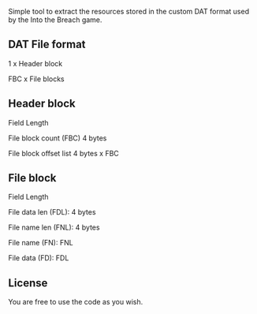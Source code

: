 Simple tool to extract the resources stored in the custom DAT format used by the Into the Breach game.


DAT File format
---------------
1 x Header block

FBC x File blocks


Header block
------------
Field			              Length

File block count (FBC)	4 bytes

File block offset list	4 bytes x FBC


File block
----------
Field			            Length

File data len (FDL):	4 bytes

File name len (FNL):	4 bytes

File name (FN):		  	FNL

File data (FD):		  	FDL



License 
-------
You are free to use the code as you wish.
